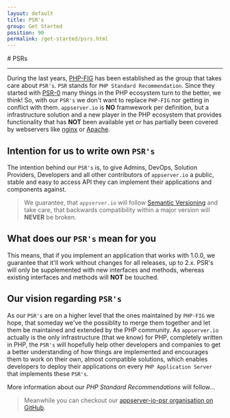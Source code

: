 ```yaml
---
layout: default
title: PSR's
group: Get Started
position: 90
permalink: /get-started/psrs.html
---
```


#<i class="fa fa-file-text-o"></i> PSRs
***

During the last years, [PHP-FIG](http://http://www.php-fig.org) has been established as the group that takes care about `PSR's`. `PSR` stands for `PHP Standard Recommendation`. Since they started with [PSR-0](http://www.php-fig.org/psr/psr-0) many things in the PHP ecosystem turn to the better, we think! So, with our `PSR's` we don't want to replace `PHP-FIG` nor getting in conflict with them. `appserver.io` is **NO** framwework per definition, but a infrastructure solution and a new player in the PHP ecosystem that provides functionality that has **NOT** been available yet or has partially been covered by webservers like [nginx](http://nginx.org) or [Apache](http://apache.org).

## Intention for us to write own `PSR's`

The intention behind our `PSR's` is, to give Admins, DevOps, Solution Providers, Developers and all other contributors of `appserver.io` a public, stable and easy to access API they can implement their applications and components against.

> We guarantee, that `appserver.io` will follow [Semantic Versioning](http://semver.org) and take care, that backwards compatibility within a major version will **NEVER** be broken.

## What does our `PSR's` mean for you

This means, that if you implement an application that works with 1.0.0, we guarantee that it'll work without changes for all releases, up to 2.x. PSR's will only be supplemented with new interfaces and methods, whereas existing interfaces and methods will **NOT** be touched.

## Our vision regarding `PSR's`

As our `PSR's` are on a higher level that the ones maintained by `PHP-FIG` we hope, that someday we've the possiblity to merge them together and let them be maintained and extended by the PHP community. As `appserver.io` actually is the only infrastructure (that we know) for PHP, completely written in PHP, the `PSR's` will hopefully help other developers and companies to get a better understanding of how things are implemented and encourages them to work on their own, almost compatible solutions, which enables developers to deploy their applications on every `PHP Application Server` that implements these `PSR's`.

More information about our *PHP Standard Recommendations* will follow...

> Meanwhile you can checkout our [appserver-io-psr organisation on GitHub](<https://github.com/appserver-io-psr>).

